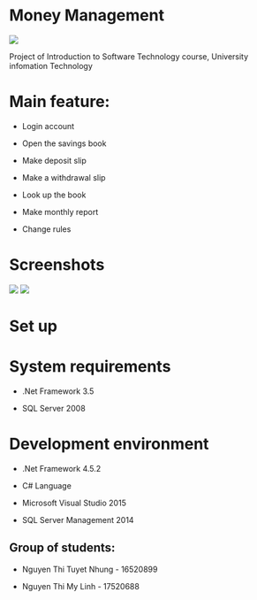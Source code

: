 # Money Management

 <img src="https://i.imgur.com/WyYGOiJ.png">



Project of Introduction to Software Technology course,
University infomation Technology



# Main feature:

* Login account

* Open the savings book

* Make deposit slip

* Make a withdrawal slip

* Look up the book

* Make monthly report

* Change rules



# Screenshots

 <img src="https://i.imgur.com/8I0QYiE.png">

 <img src="https://i.imgur.com/Q8HeOBh.png">


# Set up



# System requirements

* .Net Framework 3.5

* SQL Server 2008



# Development environment

* .Net Framework 4.5.2

* C# Language

* Microsoft Visual Studio 2015

* SQL Server Management 2014



## Group of students:

* Nguyen Thi Tuyet Nhung - 16520899

* Nguyen Thi My Linh - 17520688
